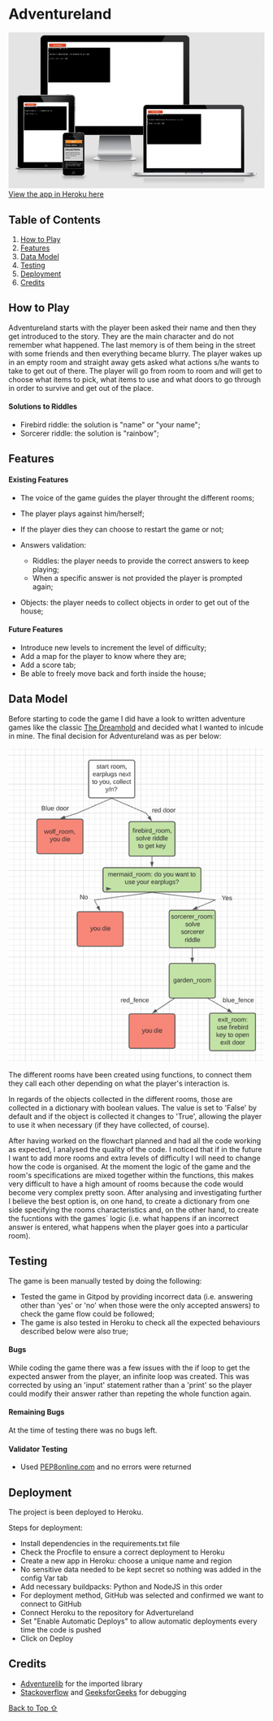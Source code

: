 # Adventureland

![App page screenshot](assets/images/app_screenshot.png)
[View the app in Heroku here](https://adventureland-ana.herokuapp.com/)

## Table of Contents

1. [How to Play](#How-to_play)
2. [Features](#Features)
3. [Data Model](#Data-Model)
4. [Testing](#Testing)
5. [Deployment](#Deployment)
6. [Credits](#Credits)

## How to Play

Adventureland starts with the player been asked their name and then they get introduced to the story. They are the main character and do not remember what happened. The last memory is of them being in the street with some friends and then everything became blurry. The player wakes up in an empty room and straight away gets asked what actions s/he wants to take to get out of there. The player will go from room to room and will get to choose what items to pick, what items to use and what doors to go through in order to survive and get out of the place.

#### Solutions to Riddles
- Firebird riddle: the solution is "name" or "your name";
- Sorcerer riddle: the solution is "rainbow";

## Features
#### Existing Features
- The voice of the game guides the player throught the different rooms;
- The player plays against him/herself;
- If the player dies they can choose to restart the game or not;


- Answers validation: 
    - Riddles: the player needs to provide the correct answers to keep playing;
    - When a specific answer is not provided the player is prompted again;

- Objects: the player needs to collect objects in order to get out of the house;

#### Future Features
- Introduce new levels to increment the level of difficulty;
- Add a map for the player to know where they are;
- Add a score tab;
- Be able to freely move back and forth inside the house;


## Data Model

Before starting to code the game I did have a look to written adventure games like the classic [The Dreamhold](https://eblong.com/zarf/zweb/dreamhold/) and decided what I wanted to inlcude in mine. The final decision for Adventureland was as per below:

![Adventureland Flowchart](assets/images/game-flowchart.png)

The different rooms have been created using functions, to connect them they call each other depending on what the player's interaction is. 

In regards of the objects collected in the different rooms, those are collected in a dictionary with boolean values. The value is set to 'False' by default and if the object is collected it changes to 'True', allowing the player to use it when necessary (if they have collected, of course).

After having worked on the flowchart planned and had all the code working as expected, I analysed the quality of the code. I noticed that if in the future I want to add more rooms and extra levels of difficulty I will need to change how the code is organised. At the moment the logic of the game and the room's specifications are mixed together within the functions, this makes very difficult to have a high amount of rooms because the code would become very complex pretty soon. After analysing and investigating further I believe the best option is, on one hand, to create a dictionary from one side specifying the rooms characteristics and, on the other hand, to create the fucntions with the games´ logic (i.e. what happens if an incorrect answer is entered, what happens when the player goes into a particular room).



## Testing

The game is been manually tested by doing the following:
- Tested the game in Gitpod by providing incorrect data (i.e. answering other than 'yes' or 'no' when those were the only accepted answers) to check the game flow could be followed;
- The game is also tested in Heroku to check all the expected behaviours described below were also true;

#### Bugs

While coding the game there was a few issues with the if loop to get the expected answer from the player, an infinite loop was created. This was corrected by using an 'input' statement rather than a 'print' so the player could modify their answer rather than repeting the whole function again.

#### Remaining Bugs

At the time of testing there was no bugs left.

#### Validator Testing

- Used [PEP8online.com](http://pep8online.com/) and no errors were returned


## Deployment

The project is been deployed to Heroku.

Steps for deployment:
- Install dependencies in the requirements.txt file
- Check the Procfile to ensure a correct deployment to Heroku
- Create a new app in Heroku: choose a unique name and region
- No sensitive data needed to be kept secret so nothing was added in the config Var tab
- Add necessary buildpacks: Python and NodeJS in this order
- For deployment method, GitHub was selected and confirmed we want to connect to GitHub
- Connect Heroku to the repository for Advertureland
- Set "Enable Automatic Deploys" to allow automatic deployments every time the code is pushed
- Click on Deploy


## Credits
- [Adventurelib](https://adventurelib.readthedocs.io/en/stable/index.html#) for the imported library
- [Stackoverflow](https://stackoverflow.com/) and [GeeksforGeeks](https://www.geeksforgeeks.org/) for debugging

[Back to Top ⇧](#Adventureland) 